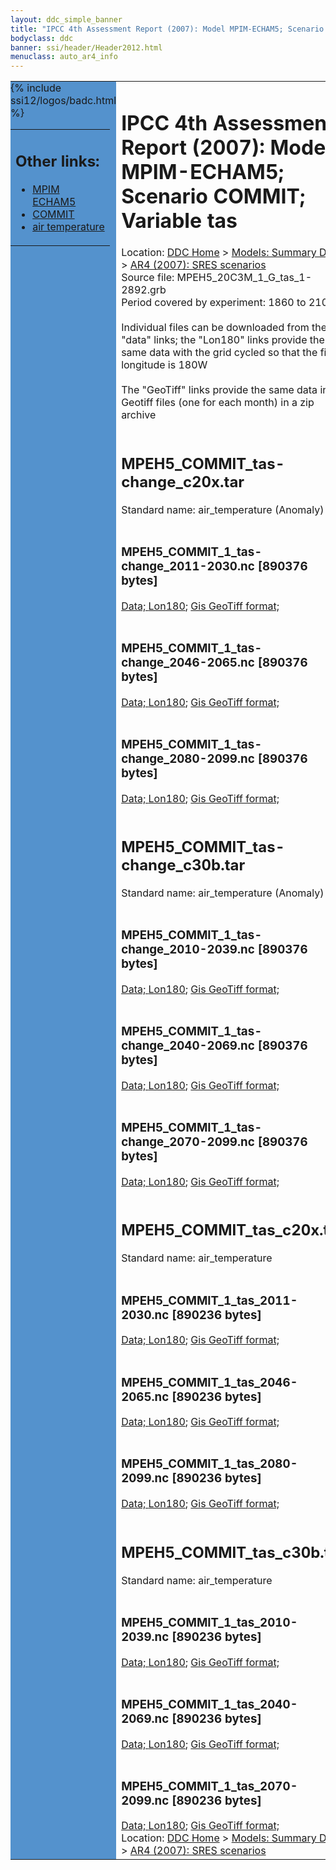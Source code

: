 ```yaml
---
layout: ddc_simple_banner
title: "IPCC 4th Assessment Report (2007): Model MPIM-ECHAM5; Scenario COMMIT; Variable tas"
bodyclass: ddc
banner: ssi/header/Header2012.html
menuclass: auto_ar4_info
---
```



<table width="100%" border="0" cellspacing="0" cellpadding="0" style="border-collapse: collapse;">
<tr style="margin:0;padding:0;border:0;">
<td style="margin:0;padding:0;border:0;height:1pt;width:150pt;background:#5492CD;" valign="top" >

<div id="lh-col2" class="auto_ar4_info">
<table class="menumain" bgcolor="#5492CD" cellspacing="0" width="100%" border="0">
<tr><td>
<h2> Other links:</h2>
<ul>
<li><a href="/auto/ar4/model-MPIM-ECHAM5.html">MPIM<br/>ECHAM5</a></li>
<li><a href="/auto/ar4/scenario-COMMIT.html">COMMIT</a></li>
<li><a href="/auto/ar4/var-air_temperature.html">air temperature</a></li>
</ul>
</td></tr>
{% include ssi12/logos/badc.html %}
</table>
</div>
</td>
<td><h1>IPCC 4th Assessment Report (2007): Model MPIM-ECHAM5; Scenario COMMIT; Variable tas</h1>

<!-- Breadcrumb1 -->
<div id="breadcrumb1" align="left">
Location: <a href="/index.html">DDC Home</a> > <a href="/sim/gcm_clim/">Models: Summary Data</a>
> <a href="/sim/gcm_clim/SRES_AR4/index.html">AR4 (2007): SRES scenarios</a>
</div>
<!-- End of Breadcrumb1 -->Source file: MPEH5_20C3M_1_G_tas_1-2892.grb
<br/>
Period covered by experiment: 1860 to 2100<br/>
<br/>Individual files can be downloaded from the "data" links; the "Lon180" links provide the same data
         with the grid cycled so that the first longitude is 180W<br/>
<br/>The "GeoTiff" links provide the same data in 12 Geotiff files (one for each month)
          in a zip archive<br/>
<br/><h2>MPEH5_COMMIT_tas-change_c20x.tar</h2>
Standard name: air_temperature (Anomaly)<br>
<br/><h3>MPEH5_COMMIT_1_tas-change_2011-2030.nc [890376 bytes]</h3>
<a href="http://apps.ipcc-data.org/cgi-bin/downl/ar4_nc/tas/MPEH5_COMMIT_1_tas-change_2011-2030.nc">Data; </a><a href="http://apps.ipcc-data.org/cgi-bin/downl/ar4_nc/tas/MPEH5_COMMIT_1_tas-change_2011-2030.cyto180.nc"> Lon180</a>; <a href="/cgi-bin/downl/ar4_tif/tas/MPEH5_COMMIT_1_tas-change_2011-2030.zip">Gis GeoTiff format; </a><br/>
<br/><h3>MPEH5_COMMIT_1_tas-change_2046-2065.nc [890376 bytes]</h3>
<a href="http://apps.ipcc-data.org/cgi-bin/downl/ar4_nc/tas/MPEH5_COMMIT_1_tas-change_2046-2065.nc">Data; </a><a href="http://apps.ipcc-data.org/cgi-bin/downl/ar4_nc/tas/MPEH5_COMMIT_1_tas-change_2046-2065.cyto180.nc"> Lon180</a>; <a href="/cgi-bin/downl/ar4_tif/tas/MPEH5_COMMIT_1_tas-change_2046-2065.zip">Gis GeoTiff format; </a><br/>
<br/><h3>MPEH5_COMMIT_1_tas-change_2080-2099.nc [890376 bytes]</h3>
<a href="http://apps.ipcc-data.org/cgi-bin/downl/ar4_nc/tas/MPEH5_COMMIT_1_tas-change_2080-2099.nc">Data; </a><a href="http://apps.ipcc-data.org/cgi-bin/downl/ar4_nc/tas/MPEH5_COMMIT_1_tas-change_2080-2099.cyto180.nc"> Lon180</a>; <a href="/cgi-bin/downl/ar4_tif/tas/MPEH5_COMMIT_1_tas-change_2080-2099.zip">Gis GeoTiff format; </a><br/>
<br/><h2>MPEH5_COMMIT_tas-change_c30b.tar</h2>
Standard name: air_temperature (Anomaly)<br>
<br/><h3>MPEH5_COMMIT_1_tas-change_2010-2039.nc [890376 bytes]</h3>
<a href="http://apps.ipcc-data.org/cgi-bin/downl/ar4_nc/tas/MPEH5_COMMIT_1_tas-change_2010-2039.nc">Data; </a><a href="http://apps.ipcc-data.org/cgi-bin/downl/ar4_nc/tas/MPEH5_COMMIT_1_tas-change_2010-2039.cyto180.nc"> Lon180</a>; <a href="/cgi-bin/downl/ar4_tif/tas/MPEH5_COMMIT_1_tas-change_2010-2039.zip">Gis GeoTiff format; </a><br/>
<br/><h3>MPEH5_COMMIT_1_tas-change_2040-2069.nc [890376 bytes]</h3>
<a href="http://apps.ipcc-data.org/cgi-bin/downl/ar4_nc/tas/MPEH5_COMMIT_1_tas-change_2040-2069.nc">Data; </a><a href="http://apps.ipcc-data.org/cgi-bin/downl/ar4_nc/tas/MPEH5_COMMIT_1_tas-change_2040-2069.cyto180.nc"> Lon180</a>; <a href="/cgi-bin/downl/ar4_tif/tas/MPEH5_COMMIT_1_tas-change_2040-2069.zip">Gis GeoTiff format; </a><br/>
<br/><h3>MPEH5_COMMIT_1_tas-change_2070-2099.nc [890376 bytes]</h3>
<a href="http://apps.ipcc-data.org/cgi-bin/downl/ar4_nc/tas/MPEH5_COMMIT_1_tas-change_2070-2099.nc">Data; </a><a href="http://apps.ipcc-data.org/cgi-bin/downl/ar4_nc/tas/MPEH5_COMMIT_1_tas-change_2070-2099.cyto180.nc"> Lon180</a>; <a href="/cgi-bin/downl/ar4_tif/tas/MPEH5_COMMIT_1_tas-change_2070-2099.zip">Gis GeoTiff format; </a><br/>
<br/><h2>MPEH5_COMMIT_tas_c20x.tar</h2>
Standard name: air_temperature<br>
<br/><h3>MPEH5_COMMIT_1_tas_2011-2030.nc [890236 bytes]</h3>
<a href="http://apps.ipcc-data.org/cgi-bin/downl/ar4_nc/tas/MPEH5_COMMIT_1_tas_2011-2030.nc">Data; </a><a href="http://apps.ipcc-data.org/cgi-bin/downl/ar4_nc/tas/MPEH5_COMMIT_1_tas_2011-2030.cyto180.nc"> Lon180</a>; <a href="/cgi-bin/downl/ar4_tif/tas/MPEH5_COMMIT_1_tas_2011-2030.zip">Gis GeoTiff format; </a><br/>
<br/><h3>MPEH5_COMMIT_1_tas_2046-2065.nc [890236 bytes]</h3>
<a href="http://apps.ipcc-data.org/cgi-bin/downl/ar4_nc/tas/MPEH5_COMMIT_1_tas_2046-2065.nc">Data; </a><a href="http://apps.ipcc-data.org/cgi-bin/downl/ar4_nc/tas/MPEH5_COMMIT_1_tas_2046-2065.cyto180.nc"> Lon180</a>; <a href="/cgi-bin/downl/ar4_tif/tas/MPEH5_COMMIT_1_tas_2046-2065.zip">Gis GeoTiff format; </a><br/>
<br/><h3>MPEH5_COMMIT_1_tas_2080-2099.nc [890236 bytes]</h3>
<a href="http://apps.ipcc-data.org/cgi-bin/downl/ar4_nc/tas/MPEH5_COMMIT_1_tas_2080-2099.nc">Data; </a><a href="http://apps.ipcc-data.org/cgi-bin/downl/ar4_nc/tas/MPEH5_COMMIT_1_tas_2080-2099.cyto180.nc"> Lon180</a>; <a href="/cgi-bin/downl/ar4_tif/tas/MPEH5_COMMIT_1_tas_2080-2099.zip">Gis GeoTiff format; </a><br/>
<br/><h2>MPEH5_COMMIT_tas_c30b.tar</h2>
Standard name: air_temperature<br>
<br/><h3>MPEH5_COMMIT_1_tas_2010-2039.nc [890236 bytes]</h3>
<a href="http://apps.ipcc-data.org/cgi-bin/downl/ar4_nc/tas/MPEH5_COMMIT_1_tas_2010-2039.nc">Data; </a><a href="http://apps.ipcc-data.org/cgi-bin/downl/ar4_nc/tas/MPEH5_COMMIT_1_tas_2010-2039.cyto180.nc"> Lon180</a>; <a href="/cgi-bin/downl/ar4_tif/tas/MPEH5_COMMIT_1_tas_2010-2039.zip">Gis GeoTiff format; </a><br/>
<br/><h3>MPEH5_COMMIT_1_tas_2040-2069.nc [890236 bytes]</h3>
<a href="http://apps.ipcc-data.org/cgi-bin/downl/ar4_nc/tas/MPEH5_COMMIT_1_tas_2040-2069.nc">Data; </a><a href="http://apps.ipcc-data.org/cgi-bin/downl/ar4_nc/tas/MPEH5_COMMIT_1_tas_2040-2069.cyto180.nc"> Lon180</a>; <a href="/cgi-bin/downl/ar4_tif/tas/MPEH5_COMMIT_1_tas_2040-2069.zip">Gis GeoTiff format; </a><br/>
<br/><h3>MPEH5_COMMIT_1_tas_2070-2099.nc [890236 bytes]</h3>
<a href="http://apps.ipcc-data.org/cgi-bin/downl/ar4_nc/tas/MPEH5_COMMIT_1_tas_2070-2099.nc">Data; </a><a href="http://apps.ipcc-data.org/cgi-bin/downl/ar4_nc/tas/MPEH5_COMMIT_1_tas_2070-2099.cyto180.nc"> Lon180</a>; <a href="/cgi-bin/downl/ar4_tif/tas/MPEH5_COMMIT_1_tas_2070-2099.zip">Gis GeoTiff format; </a><br/>
<!-- Breadcrumb2 -->
<div id="breadcrumb2" align="left">
Location: <a href="/index.html">DDC Home</a> > <a href="/sim/gcm_clim/">Models: Summary Data</a>
> <a href="/sim/gcm_clim/SRES_AR4/index.html">AR4 (2007): SRES scenarios</a>
</div>
<!-- End of Breadcrumb2 --></td></tr></table>

